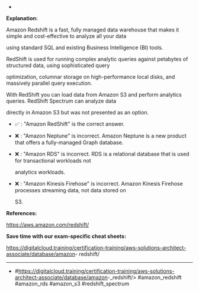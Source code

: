 *

**Explanation:**

Amazon Redshift is a fast, fully managed data warehouse that makes it simple and cost-effective to analyze all your data

using standard SQL and existing Business Intelligence (BI) tools.

RedShift is used for running complex analytic queries against petabytes of structured data, using sophisticated query

optimization, columnar storage on high-performance local disks, and massively parallel query execution.

With RedShift you can load data from Amazon S3 and perform analytics queries. RedShift Spectrum can analyze data

directly in Amazon S3 but was not presented as an option.

* ✅ :  "Amazon RedShift" is the correct answer.

* ❌ :  "Amazon Neptune" is incorrect. Amazon Neptune is a new product that offers a fully-managed Graph database.

* ❌ :  "Amazon RDS" is incorrect. RDS is a relational database that is used for transactional workloads not

  analytics workloads.

* ❌ :  "Amazon Kinesis Firehose" is incorrect. Amazon Kinesis Firehose processes streaming data, not data stored on

  S3.

**References:**

<https://aws.amazon.com/redshift/>

**Save time with our exam-specific cheat sheets:**

<https://digitalcloud.training/certification-training/aws-solutions-architect-associate/database/amazon>- redshift/

----
* #<https://digitalcloud.training/certification-training/aws-solutions-architect-associate/database/amazon>-_redshift/> #amazon_redshift #amazon_rds #amazon_s3 #redshift_spectrum
